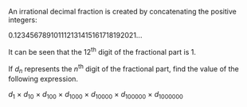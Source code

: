 An irrational decimal fraction is created by concatenating the positive
integers:

0.12345678910<span class="red strong">1</span>112131415161718192021...

It can be seen that the 12<sup>th</sup> digit of the fractional part is
1.

If *d*<sub>*n*</sub> represents the *n*<sup>th</sup> digit of the
fractional part, find the value of the following expression.

*d*<sub>1</sub> × *d*<sub>10</sub> × *d*<sub>100</sub> ×
*d*<sub>1000</sub> × *d*<sub>10000</sub> × *d*<sub>100000</sub> ×
*d*<sub>1000000</sub>
